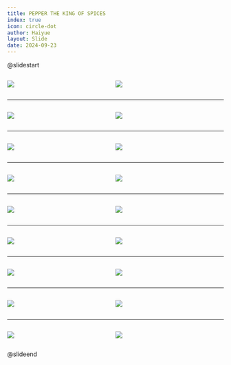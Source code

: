 ```yaml
---
title: PEPPER THE KING OF SPICES
index: true
icon: circle-dot
author: Haiyue
layout: Slide
date: 2024-09-23
---
```

 
@slidestart

<div style="display:flex">
<div style="flex:1">

![](https://raw.githubusercontent.com/yclord/reading/refs/heads/master/english/Level-O/PEPPER%20THE%20KING%20OF%20SPICES/001.webp)
</div>
<div style="flex:1">

![](https://raw.githubusercontent.com/yclord/reading/refs/heads/master/english/Level-O/PEPPER%20THE%20KING%20OF%20SPICES/002.webp)
</div>
</div>

---

<div style="display:flex">
<div style="flex:1">

![](https://raw.githubusercontent.com/yclord/reading/refs/heads/master/english/Level-O/PEPPER%20THE%20KING%20OF%20SPICES/003.webp)
</div>
<div style="flex:1">

![](https://raw.githubusercontent.com/yclord/reading/refs/heads/master/english/Level-O/PEPPER%20THE%20KING%20OF%20SPICES/004.webp)
</div>
</div>

---

<div style="display:flex">
<div style="flex:1">

![](https://raw.githubusercontent.com/yclord/reading/refs/heads/master/english/Level-O/PEPPER%20THE%20KING%20OF%20SPICES/005.webp)
</div>
<div style="flex:1">

![](https://raw.githubusercontent.com/yclord/reading/refs/heads/master/english/Level-O/PEPPER%20THE%20KING%20OF%20SPICES/006.webp)
</div>
</div>

---

<div style="display:flex">
<div style="flex:1">

![](https://raw.githubusercontent.com/yclord/reading/refs/heads/master/english/Level-O/PEPPER%20THE%20KING%20OF%20SPICES/007.webp)
</div>
<div style="flex:1">

![](https://raw.githubusercontent.com/yclord/reading/refs/heads/master/english/Level-O/PEPPER%20THE%20KING%20OF%20SPICES/008.webp)
</div>
</div>

---

<div style="display:flex">
<div style="flex:1">

![](https://raw.githubusercontent.com/yclord/reading/refs/heads/master/english/Level-O/PEPPER%20THE%20KING%20OF%20SPICES/009.webp)
</div>
<div style="flex:1">

![](https://raw.githubusercontent.com/yclord/reading/refs/heads/master/english/Level-O/PEPPER%20THE%20KING%20OF%20SPICES/010.webp)
</div>
</div>

---

<div style="display:flex">
<div style="flex:1">

![](https://raw.githubusercontent.com/yclord/reading/refs/heads/master/english/Level-O/PEPPER%20THE%20KING%20OF%20SPICES/011.webp)
</div>
<div style="flex:1">

![](https://raw.githubusercontent.com/yclord/reading/refs/heads/master/english/Level-O/PEPPER%20THE%20KING%20OF%20SPICES/012.webp)
</div>
</div>

---

<div style="display:flex">
<div style="flex:1">

![](https://raw.githubusercontent.com/yclord/reading/refs/heads/master/english/Level-O/PEPPER%20THE%20KING%20OF%20SPICES/013.webp)
</div>
<div style="flex:1">

![](https://raw.githubusercontent.com/yclord/reading/refs/heads/master/english/Level-O/PEPPER%20THE%20KING%20OF%20SPICES/014.webp)
</div>
</div>

---

<div style="display:flex">
<div style="flex:1">

![](https://raw.githubusercontent.com/yclord/reading/refs/heads/master/english/Level-O/PEPPER%20THE%20KING%20OF%20SPICES/015.webp)
</div>
<div style="flex:1">

![](https://raw.githubusercontent.com/yclord/reading/refs/heads/master/english/Level-O/PEPPER%20THE%20KING%20OF%20SPICES/016.webp)
</div>
</div>

---

<div style="display:flex">
<div style="flex:1">

![](https://raw.githubusercontent.com/yclord/reading/refs/heads/master/english/Level-O/PEPPER%20THE%20KING%20OF%20SPICES/017.webp)
</div>
<div style="flex:1">

![](https://raw.githubusercontent.com/yclord/reading/refs/heads/master/english/Level-O/PEPPER%20THE%20KING%20OF%20SPICES/018.webp)
</div>
</div>

@slideend